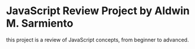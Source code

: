 # JavaScript Review Project by Aldwin M. Sarmiento
this project is a review of JavaScript concepts, from beginner to advanced.